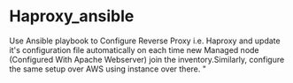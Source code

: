 # Haproxy_ansible
 Use Ansible playbook to Configure Reverse  Proxy i.e. Haproxy and update it's configuration  file automatically on each time new Managed node (Configured With Apache Webserver) join the inventory.Similarly, configure the same setup  over AWS using instance over there. "
